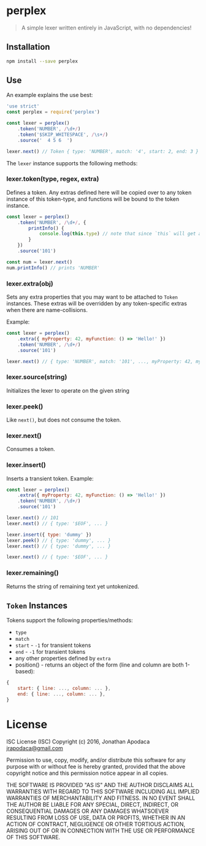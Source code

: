 perplex
=======

> A simple lexer written entirely in JavaScript, with no dependencies!

## Installation

```sh
npm install --save perplex
```

## Use

An example explains the use best:

```js
'use strict'
const perplex = require('perplex')

const lexer = perplex()
	.token('NUMBER', /\d+/)
	.token('$SKIP_WHITESPACE', /\s+/)
	.source('  4 5 6  ')

lexer.next() // Token { type: 'NUMBER', match: '4', start: 2, end: 3 }
```

The `lexer` instance supports the following methods:


### lexer.token(type, regex, extra)

Defines a token.  Any extras defined here will be copied over to any token instance of this token-type, and functions will be bound to the token instance.

```js
const lexer = perplex()
	.token('NUMBER', /\d+/, {
		printInfo() {
			console.log(this.type) // note that since `this` will get auto-bound to the token instance, `printInfo` cannot be a lambda
		}
	})
	.source('101')

const num = lexer.next()
num.printInfo() // prints 'NUMBER'
```

### lexer.extra(obj)

Sets any extra properties that you may want to be attached to `Token` instances.  These extras will be overridden by any token-specific extras when there are name-collisions.

Example:

```js
const lexer = perplex()
	.extra({ myProperty: 42, myFunction: () => 'Hello!' })
	.token('NUMBER', /\d+/)
	.source('101')

lexer.next() // { type: 'NUMBER', match: '101', ..., myProperty: 42, myFunction: ... }
```

### lexer.source(string)

Initializes the lexer to operate on the given string

### lexer.peek()

Like `next()`, but does not consume the token.

### lexer.next()

Consumes a token.

### lexer.insert()

Inserts a transient token.  Example:

```js
const lexer = perplex()
	.extra({ myProperty: 42, myFunction: () => 'Hello!' })
	.token('NUMBER', /\d+/)
	.source('101')

lexer.next() // 101
lexer.next() // { type: '$EOF', ... }

lexer.insert({ type: 'dummy' })
lexer.peek() // { type: 'dummy', ... }
lexer.next() // { type: 'dummy', ... }

lexer.next() // { type: '$EOF', ... }
```

### lexer.remaining()

Returns the string of remaining text yet untokenized.

## `Token` Instances

Tokens support the following properties/methods:

* `type`
* `match`
* `start` - `-1` for transient tokens
* `end` - `-1` for transient tokens
* any other properties defined by `extra`
* position() - returns an object of the form (line and column are both 1-based):
```js
{
	start: { line: ..., column: ... },
	end: { line: ..., column: ... },
}
```

# License

ISC License (ISC)
Copyright (c) 2016, Jonathan Apodaca <jrapodaca@gmail.com>

Permission to use, copy, modify, and/or distribute this software for any purpose with or without fee is hereby granted, provided that the above copyright notice and this permission notice appear in all copies.

THE SOFTWARE IS PROVIDED "AS IS" AND THE AUTHOR DISCLAIMS ALL WARRANTIES WITH REGARD TO THIS SOFTWARE INCLUDING ALL IMPLIED WARRANTIES OF MERCHANTABILITY AND FITNESS. IN NO EVENT SHALL THE AUTHOR BE LIABLE FOR ANY SPECIAL, DIRECT, INDIRECT, OR CONSEQUENTIAL DAMAGES OR ANY DAMAGES WHATSOEVER RESULTING FROM LOSS OF USE, DATA OR PROFITS, WHETHER IN AN ACTION OF CONTRACT, NEGLIGENCE OR OTHER TORTIOUS ACTION, ARISING OUT OF OR IN CONNECTION WITH THE USE OR PERFORMANCE OF THIS SOFTWARE.
